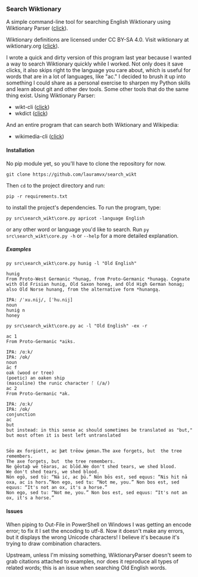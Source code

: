 ### Search Wiktionary

A simple command-line tool for searching English Wiktionary using Wiktionary Parser ([click](https://github.com/Suyash458/WiktionaryParser)).

Wiktionary definitions are licensed under CC BY-SA 4.0. Visit wiktionary at wiktionary.org ([click](wiktionary.org)).

I wrote a quick and dirty version of this program last year because I wanted a way to search Wiktionary quickly while I worked. Not only does it save clicks, it also skips right to the language you care about, which is useful for words that are in a lot of languages, like "ac." I decided to brush it up into something I could share as a personal exercise to sharpen my Python skills and learn about git and other dev tools. Some other tools that do the same thing exist. Using Wiktionary Parser: 
* wikt-cli ([click](https://pypi.org/project/wikt-cli/))
* wkdict ([click](https://pypi.org/project/wkdict/))

And an entire program that can search both Wiktionary and Wikipedia:
* wikimedia-cli ([click](https://pypi.org/project/wkdict/))

#### Installation
No pip module yet, so you'll have to clone the repository for now.
```
git clone https://github.com/lauramvx/search_wikt
```
Then `cd` to the project directory and run:
```
pip -r requirements.txt
```
to install the project's dependencies. To run the program, type:
```
py src\search_wikt\core.py apricot -language English
```
or any other word or language you'd like to search. Run `py src\search_wikt\core.py -h` or `--help` for a more detailed explanation.

##### Examples
```
py src\search_wikt\core.py hunig -l "Old English"
```

```
hunig
From Proto-West Germanic *hunag, from Proto-Germanic *hunagą. Cognate with Old Frisian hunig, Old Saxon honeg, and Old High German honag; also Old Norse hunang, from the alternative form *hunangą.

IPA: /ˈxu.nij/, [ˈhu.nij]
noun
huniġ n
honey
```
```
py src\search_wikt\core.py ac -l "Old English" -ex -r
```
```
ac 1
From Proto-Germanic *aiks.

IPA: /ɑːk/
IPA: /ɑk/
noun
āc f
oak (wood or tree)
(poetic) an oaken ship
(masculine) the runic character ᚪ (/a/)
ac 2
From Proto-Germanic *ak.

IPA: /ɑːk/
IPA: /ɑk/
conjunction
ac
but
but instead: in this sense ac should sometimes be translated as "but," but most often it is best left untranslated


Sēo æx forġiett, ac þæt trēow ġeman.The axe forgets, but  the tree remembers.
The axe forgets, but  the tree remembers.
Ne ġēotaþ wē tēaras, ac blōd.We don't shed tears, we shed blood.
We don't shed tears, we shed blood.
Nōn egō, sed tū: “Nā iċ, ac þū.” Nōn bōs est, sed equus: “Nis hit nā oxa, ac is hors.”Non ego, sed tu: “Not me, you.” Non bos est, sed equus: “It's not an ox, it's a horse.”
Non ego, sed tu: “Not me, you.” Non bos est, sed equus: “It's not an ox, it's a horse.”
```
#### Issues
When piping to Out-File in PowerShell on Windows I was getting an encode error; to fix it I set the encoding to utf-8. Now it doesn't make any errors, but it displays the wrong Unicode characters! I believe it's because it's trying to draw combination characters.

Upstream, unless I'm missing something, WiktionaryParser doesn't seem to grab citations attached to examples, nor does it reproduce all types of related words; this is an issue when searching Old English words.
